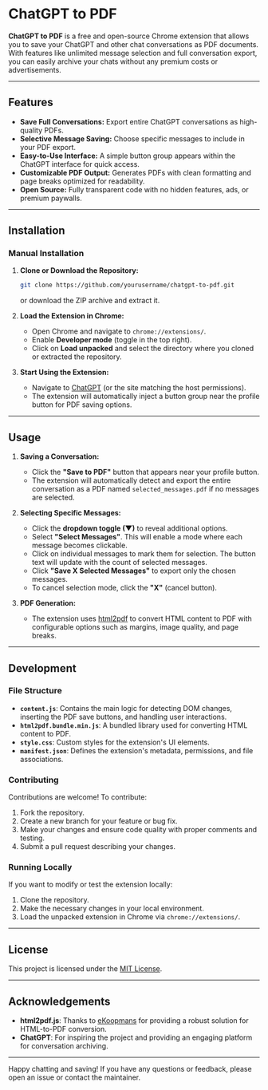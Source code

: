 # ChatGPT to PDF

**ChatGPT to PDF** is a free and open-source Chrome extension that allows you to save your ChatGPT and other chat conversations as PDF documents. With features like unlimited message selection and full conversation export, you can easily archive your chats without any premium costs or advertisements.

---

## Features

- **Save Full Conversations:** Export entire ChatGPT conversations as high-quality PDFs.
- **Selective Message Saving:** Choose specific messages to include in your PDF export.
- **Easy-to-Use Interface:** A simple button group appears within the ChatGPT interface for quick access.
- **Customizable PDF Output:** Generates PDFs with clean formatting and page breaks optimized for readability.
- **Open Source:** Fully transparent code with no hidden features, ads, or premium paywalls.

---

## Installation

### Manual Installation

1. **Clone or Download the Repository:**
   ```bash
   git clone https://github.com/yourusername/chatgpt-to-pdf.git
   ```

   or download the ZIP archive and extract it.

2. **Load the Extension in Chrome:**
   - Open Chrome and navigate to `chrome://extensions/`.
   - Enable **Developer mode** (toggle in the top right).
   - Click on **Load unpacked** and select the directory where you cloned or extracted the repository.

3. **Start Using the Extension:**
   - Navigate to [ChatGPT](https://chatgpt.com/) (or the site matching the host permissions).
   - The extension will automatically inject a button group near the profile button for PDF saving options.

---

## Usage

1. **Saving a Conversation:**
   - Click the **"Save to PDF"** button that appears near your profile button.
   - The extension will automatically detect and export the entire conversation as a PDF named `selected_messages.pdf` if no messages are selected.

2. **Selecting Specific Messages:**
   - Click the **dropdown toggle (▼)** to reveal additional options.
   - Select **"Select Messages"**. This will enable a mode where each message becomes clickable.
   - Click on individual messages to mark them for selection. The button text will update with the count of selected messages.
   - Click **"Save X Selected Messages"** to export only the chosen messages.
   - To cancel selection mode, click the **"X"** (cancel button).

3. **PDF Generation:**
   - The extension uses [html2pdf](https://github.com/eKoopmans/html2pdf.js) to convert HTML content to PDF with configurable options such as margins, image quality, and page breaks.

---

## Development

### File Structure

- **`content.js`**: Contains the main logic for detecting DOM changes, inserting the PDF save buttons, and handling user interactions.
- **`html2pdf.bundle.min.js`**: A bundled library used for converting HTML content to PDF.
- **`style.css`**: Custom styles for the extension's UI elements.
- **`manifest.json`**: Defines the extension's metadata, permissions, and file associations.

### Contributing

Contributions are welcome! To contribute:

1. Fork the repository.
2. Create a new branch for your feature or bug fix.
3. Make your changes and ensure code quality with proper comments and testing.
4. Submit a pull request describing your changes.

### Running Locally

If you want to modify or test the extension locally:

1. Clone the repository.
2. Make the necessary changes in your local environment.
3. Load the unpacked extension in Chrome via `chrome://extensions/`.

---

## License

This project is licensed under the [MIT License](LICENSE).

---

## Acknowledgements

- **html2pdf.js**: Thanks to [eKoopmans](https://github.com/eKoopmans/html2pdf.js) for providing a robust solution for HTML-to-PDF conversion.
- **ChatGPT**: For inspiring the project and providing an engaging platform for conversation archiving.

---

Happy chatting and saving! If you have any questions or feedback, please open an issue or contact the maintainer.
